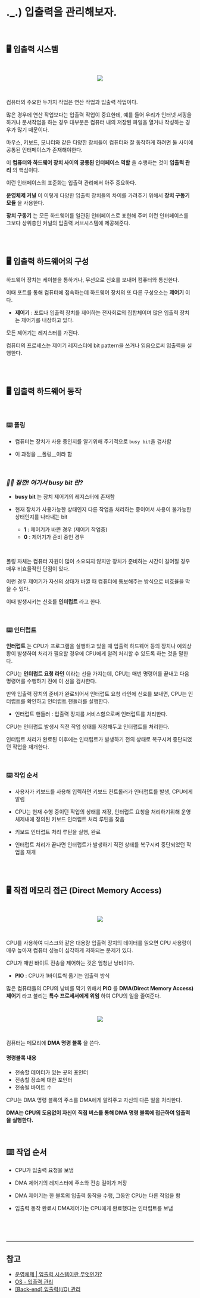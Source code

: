 # ._.) 입출력을 관리해보자.

<br/>

## 🖥 입출력 시스템

<br/>

<p align="center">
<img src="../img/IoManagement.png">
</p>

<br/>

컴퓨터의 주요한 두가지 작업은 연산 작업과 입출력 작업이다.

많은 경우에 연산 작업보다는 입출력 작업이 중요한데, 예를 들어 우리가 인터넷 서핑을 하거나 문서작업을 하는 경우 대부분은 컴퓨터 내의 저장된 파일을 열거나 작성하는 경우가 많기 때문이다.

마우스, 키보드, 모니터와 같은 다양한 장치들이 컴퓨터와 잘 동작하게 하려면 둘 사이에 공통된 인터페이스가 존재해야한다.

이 __컴퓨터와 하드웨어 장치 사이의 공통된 인터페이스 역할__ 을 수행하는 것이 __입출력 관리__ 의 핵심이다.

이런 인터페이스의 표준화는 입출력 관리에서 아주 중요하다.

__운영체제 커널__ 이 이렇게 다양한 입출력 장치들의 차이를 가려주기 위해서 __장치 구동기 모듈__ 을 사용한다.

__장치 구동기__ 는 모든 하드웨어를 일관된 인터페이스로 표현해 주며 이런 인터페이스를 그보다 상위층인 커널의 입출력 서브시스템에 제공해준다.

<br/><br/>

## 🖥 입출력 하드웨어의 구성

하드웨어 장치는 케이블을 통하거나, 무선으로 신호를 보내어 컴퓨터와 통신한다.

이때 포트를 통해 컴퓨터에 접속하는데 하드웨어 장치의 또 다른 구성요소는 __제어기__ 이다.

* __제어기__ : 포트나 입출력 장치를 제어하는 전자회로의 집합체이며 많은 입출력 장치는 제어기를 내장하고 있다.

모든 제어기는 레지스터를 가진다.

컴퓨터의 프로세스는 제어기 레지스터에 bit pattern을 쓰거나 읽음으로써 입출력을 실행한다.

<br/><br/>

## 🖥 입출력 하드웨어 동작

<br/>

### ⌨️ 폴링

* 컴퓨터는 장치가 사용 중인지를 알기위해 주기적으로 `busy bit`을 검사함

* 이 과정을 __폴링__이라 함

<br/>

### _🖐🏻 잠깐! 여기서 __busy bit__ 란?_

* __busy bit__ 는 장치 제어기의 레지스터에 존재함

* 현재 장치가 사용가능한 상태인지 다른 작업을 처리하는 중이어서 사용이 불가능한 상태인지를 나타내는 bit

    * __1__ : 제어기가 바쁜 경우 (제어기 작업중)
    * __0__ : 제어기가 준비 중인 경우

<br/>

폴링 자체는 컴퓨터 자원이 많이 소요되지 않지만 장치가 준비하는 시간이 길어질 경우 매우 비효율적인 단점이 있다.

이런 경우 제어기가 자신의 상태가 바뀔 때 컴퓨터에 통보해주는 방식으로 비효율을 막을 수 있다.

이때 발생시키는 신호를 __인터럽트__ 라고 한다.

<br/>

### ⌨️ 인터럽트

__인터럽트__ 는 CPU가 프로그램을 실행하고 있을 때 입출력 하드웨어 등의 장치나 예외상황이 발생하여 처리가 필요할 경우에 CPU에게 알려 처리할 수 있도록 하는 것을 말한다.

CPU는 __인터럽트 요청 라인__ 이라는 선을 가지는데, CPU는 매번 명령어를 끝내고 다음 명령어를 수행하기 전에 이 선을 검사한다.

만약 입출력 장치의 준비가 완료되어서 인터럽트 요청 라인에 신호를 보내면, CPU는 인터럽트를 확인하고 인터럽트 핸들러를 실행한다.

* 인터럽트 핸들러 : 입출력 장치를 서비스함으로써 인터럽트를 처리한다.

CPU는 인터럽트 발생시 직전 작업 상태를 저장해두고 인터럽트를 처리한다.

인터럽트 처리가 완료된 이후에는 인터럽트가 발생하기 전의 상태로 복구시켜 중단되었던 작업을 재개한다.

<br/>

### ⌨️ 작업 순서

* 사용자가 키보드를 사용해 입력하면 키보드 컨트롤러가 인터럽트를 발생, CPU에게 알림

* CPU는 현재 수행 중이던 작업의 상태를 저장, 인터럽트 요청을 처리하기위해 운영체제내에 정의된 키보드 인터럽트 처리 루틴을 찾음

* 키보드 인터럽트 처리 루틴을 실행, 완료

* 인터럽트 처리가 끝나면 인터럽트가 발생하기 직전 상태를 복구시켜 중단되었던 작업을 재개

<br/><br/>

## 🖥 직접 메모리 접근 (Direct Memory Access)

<br/>

<p align="center">
<img src="../img/DMA.png">
</p>

<br/>

CPU를 사용하여 디스크와 같은 대용량 입출력 장치의 데이터를 읽으면 CPU 사용량이 매우 높아져 컴퓨터 성능이 심각하게 저하되는 문제가 있다.

CPU가 매번 바이트 전송을 제어하는 것은 엄청난 낭비이다.

* __PIO__ : CPU가 1바이트씩 옮기는 입출력 방식

많은 컴퓨터들의 CPU의 낭비를 막기 위해서 __PIO__ 를 __DMA(Direct Memory Access) 제어기__ 라고 불리는 __특수 프로세서에게 위임__ 하여 CPU의 일을 줄여준다.

<br/>

<p align="center">
<img src="../img/DMA2.png">
</p>

<br/>

컴퓨터는 메모리에 __DMA 명령 블록__ 을 쓴다.

#### 명령블록 내용
* 전송할 데이터가 있는 곳의 포인터
* 전송할 장소에 대한 포인터
* 전송될 바이트 수

CPU는 DMA 명령 블록의 주소를 DMA에게 알려주고 자신의 다른 일을 처리한다.

__DMA는 CPU의 도움없이 자신이 직접 버스를 통해 DMA 명령 블록에 접근하여 입출력을 실행한다.__

<br/>

## ⌨️ 작업 순서
* CPU가 입출력 요청을 보냄

* DMA 제어기의 레지스터에 주소와 전송 길이가 저장

* DMA 제어기는 한 블록의 입출력 동작을 수행, 그동안 CPU는 다른 작업을 함

* 입출력 동작 완료시 DMA제어기는 CPU에게 완료했다는 인터럽트를 보냄

<br/><br/><br/>
*** 

## 참고

* [운영체제 | 입출력 시스템이란 무엇인가?](https://frontalnh.github.io/2018/04/03/%EC%9A%B4%EC%98%81%EC%B2%B4%EC%A0%9C-%EC%9E%85%EC%B6%9C%EB%A0%A5-%EC%8B%9C%EC%8A%A4%ED%85%9C/)
* [OS - 입출력 관리](https://velog.io/@yonii/OS-%EC%9E%85%EC%B6%9C%EB%A0%A5-%EA%B4%80%EB%A6%AC)
* [[Back-end] 입출력(I/O) 관리](https://velog.io/@ragi/Back-end-%EC%9E%85%EC%B6%9C%EB%A0%A5IO-%EA%B4%80%EB%A6%AC)

